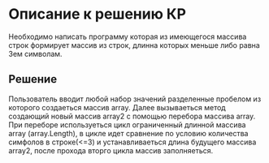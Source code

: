 # Описание к решению КР
Необходимо написать программу которая из имеющегося массива строк формирует массив из строк, длинна которых меньше либо равна 3ем символам.

## Решение
Пользователь вводит любой набор значений разделенные пробелом из которого создаеться массив array.
Далее вызываеться метод создающий новый массив array2 с помощью перебора массива array. При переборе используеться цикл ограниченный длинной массива array (array.Length), в цикле идет сравнение по условию количества симфолов в строке(<=3) и устанавливаеться длина будущего массива array2, после прохода вторго цикла массив заполняеться.
